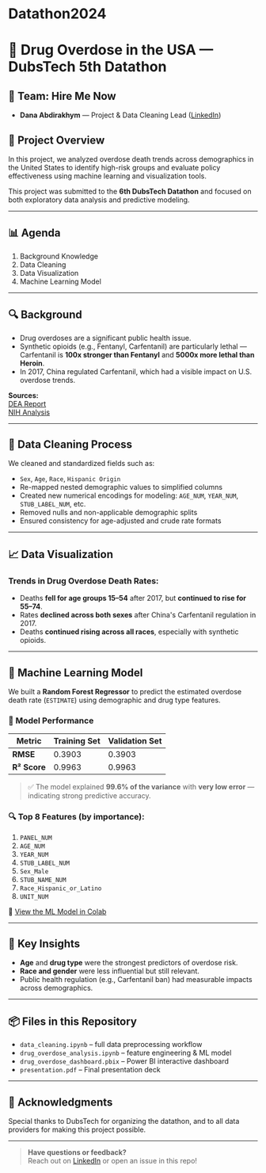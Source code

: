 # Datathon2024
# 💊 Drug Overdose in the USA — DubsTech 5th Datathon

## 👥 Team: Hire Me Now
- **Dana Abdirakhym** — Project & Data Cleaning Lead ([LinkedIn](https://www.linkedin.com/in/danabdirakhym/))  

## 🧠 Project Overview

In this project, we analyzed overdose death trends across demographics in the United States to identify high-risk groups and evaluate policy effectiveness using machine learning and visualization tools.

This project was submitted to the **6th DubsTech Datathon** and focused on both exploratory data analysis and predictive modeling.

---

## 📊 Agenda

1. Background Knowledge  
2. Data Cleaning  
3. Data Visualization  
4. Machine Learning Model

---

## 🔍 Background

- Drug overdoses are a significant public health issue.
- Synthetic opioids (e.g., Fentanyl, Carfentanil) are particularly lethal — Carfentanil is **100x stronger than Fentanyl** and **5000x more lethal than Heroin**.
- In 2017, China regulated Carfentanil, which had a visible impact on U.S. overdose trends.

**Sources:**  
[DEA Report](https://www.dea.gov/press-releases/2016/09/22/dea-issues-carfentanil-warning-police-and-public)  
[NIH Analysis](https://www.ncbi.nlm.nih.gov/pmc/articles/PMC8019064/)

---

## 🧹 Data Cleaning Process

We cleaned and standardized fields such as:

- `Sex`, `Age`, `Race`, `Hispanic Origin`
- Re-mapped nested demographic values to simplified columns
- Created new numerical encodings for modeling: `AGE_NUM`, `YEAR_NUM`, `STUB_LABEL_NUM`, etc.
- Removed nulls and non-applicable demographic splits
- Ensured consistency for age-adjusted and crude rate formats

---

## 📈 Data Visualization

### Trends in Drug Overdose Death Rates:
- Deaths **fell for age groups 15–54** after 2017, but **continued to rise for 55–74**.
- Rates **declined across both sexes** after China's Carfentanil regulation in 2017.
- Deaths **continued rising across all races**, especially with synthetic opioids.

---

## 🤖 Machine Learning Model

We built a **Random Forest Regressor** to predict the estimated overdose death rate (`ESTIMATE`) using demographic and drug type features.

### 🔢 Model Performance

| Metric       | Training Set | Validation Set |
|--------------|--------------|----------------|
| **RMSE**     | 0.3903       | 0.3903         |
| **R² Score** | 0.9963       | 0.9963         |

> ✅ The model explained **99.6% of the variance** with **very low error** — indicating strong predictive accuracy.

### 🔍 Top 8 Features (by importance):

1. `PANEL_NUM`  
2. `AGE_NUM`  
3. `YEAR_NUM`  
4. `STUB_LABEL_NUM`  
5. `Sex_Male`  
6. `STUB_NAME_NUM`  
7. `Race_Hispanic_or_Latino`  
8. `UNIT_NUM`

📎 [View the ML Model in Colab](https://colab.research.google.com/drive/1veNKOxzmQb6tf645iwXYOo4OzSoG0uBC?usp=sharing)

---

## 🧠 Key Insights

- **Age** and **drug type** were the strongest predictors of overdose risk.
- **Race and gender** were less influential but still relevant.
- Public health regulation (e.g., Carfentanil ban) had measurable impacts across demographics.

---

## 📦 Files in this Repository

- `data_cleaning.ipynb` – full data preprocessing workflow  
- `drug_overdose_analysis.ipynb` – feature engineering & ML model  
- `drug_overdose_dashboard.pbix` – Power BI interactive dashboard  
- `presentation.pdf` – Final presentation deck  

---

## 🙌 Acknowledgments

Special thanks to DubsTech for organizing the datathon, and to all data providers for making this project possible.

---

> **Have questions or feedback?**  
> Reach out on [LinkedIn](https://www.linkedin.com/in/danabdirakhym/) or open an issue in this repo!
